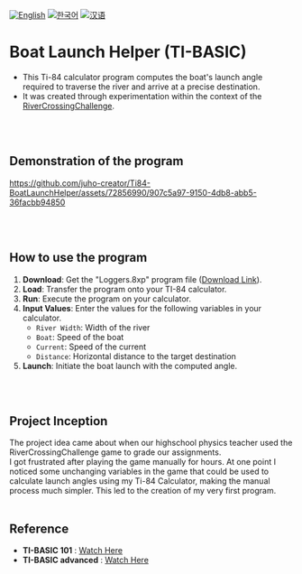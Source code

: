 [![English](https://img.shields.io/badge/lang-English-blue.svg)](https://github.com/juho-creator/Ti84-BoatLaunchHelper/blob/main/README.md)
[![한국어](https://img.shields.io/badge/lang-한국어-red.svg)](https://github.com/juho-creator/Ti84-BoatLaunchHelper/blob/main/README.KR.md)
[![汉语](https://img.shields.io/badge/lang-汉语-green.svg)](https://github.com/juho-creator/Ti84-BoatLaunchHelper/blob/master/README.CH.md)

# Boat Launch Helper (TI-BASIC)
* This Ti-84 calculator program computes the boat's launch angle required to traverse the river and arrive at a precise destination. <br />
* It was created through experimentation within the context of the [RiverCrossingChallenge](http://thephysicsaviary.com/Physics/Programs/Games/RiverCrossingChallenge/). 

<br />
<br />

## Demonstration of the program
https://github.com/juho-creator/Ti84-BoatLaunchHelper/assets/72856990/907c5a97-9150-4db8-abb5-36facbb94850


<br />
<br />

## How to use the program
1. **Download**: Get the "Loggers.8xp" program file ([Download Link](https://github.com/juho-creator/Ti84-BoatLaunchHelper/blob/main/Loggers.8xp)).
2. **Load**: Transfer the program onto your TI-84 calculator.
3. **Run**: Execute the program on your calculator.
4. **Input Values**: Enter the values for the following variables in your calculator.
     * `River Width`: Width of the river
     * `Boat`: Speed of the boat
     * `Current`: Speed of the current
     * `Distance`: Horizontal distance to the target destination
5. **Launch**: Initiate the boat launch with the computed angle.

<br />
<br />

## Project Inception
The project idea came about when our highschool physics teacher used the RiverCrossingChallenge game to grade our assignments.<br />
I got frustrated after playing the game manually for hours. At one point I noticed some unchanging variables in the game that could be used to calculate launch angles using my Ti-84 Calculator, making the manual process much simpler. This led to the creation of my very first program.
</br>
</br>
## Reference
- **TI-BASIC 101** : [Watch Here](https://youtube.com/playlist?list=PLA27qre0yzVHzSQLbrR89FiTwUtskYsxv&si=S-989kKYO5VIsflX)
- **TI-BASIC advanced** : [Watch Here](https://youtube.com/playlist?list=PLzshHAAQNIrYkCdAI3JX9aMb2U3Kro7f2&si=eQc_C0MCGHW-85cd)
